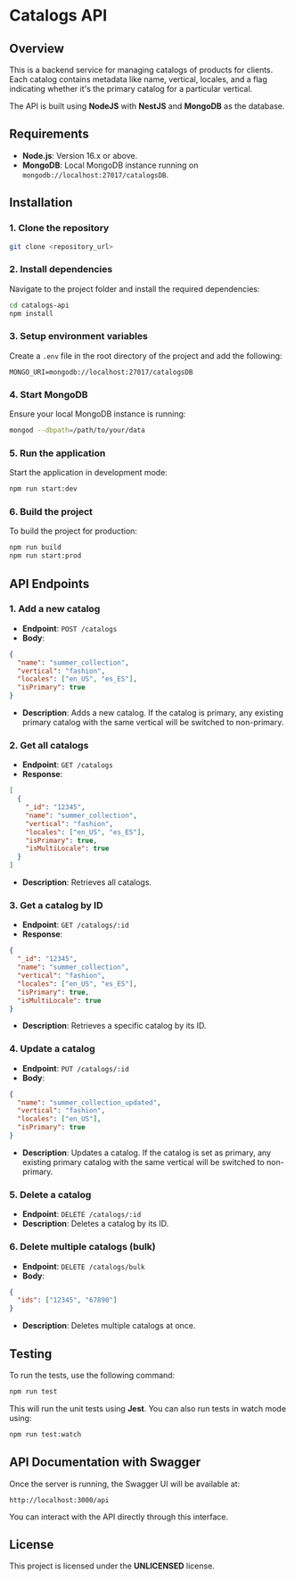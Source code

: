 
# Catalogs API

## Overview

This is a backend service for managing catalogs of products for clients. Each catalog contains metadata like name, vertical, locales, and a flag indicating whether it's the primary catalog for a particular vertical. 

The API is built using **NodeJS** with **NestJS** and **MongoDB** as the database.

## Requirements

- **Node.js**: Version 16.x or above.
- **MongoDB**: Local MongoDB instance running on `mongodb://localhost:27017/catalogsDB`.

## Installation

### 1. Clone the repository
```bash
git clone <repository_url>
```

### 2. Install dependencies
Navigate to the project folder and install the required dependencies:
```bash
cd catalogs-api
npm install
```

### 3. Setup environment variables
Create a `.env` file in the root directory of the project and add the following:
```
MONGO_URI=mongodb://localhost:27017/catalogsDB
```

### 4. Start MongoDB
Ensure your local MongoDB instance is running:
```bash
mongod --dbpath=/path/to/your/data
```

### 5. Run the application
Start the application in development mode:
```bash
npm run start:dev
```

### 6. Build the project
To build the project for production:
```bash
npm run build
npm run start:prod
```

## API Endpoints

### 1. Add a new catalog
- **Endpoint**: `POST /catalogs`
- **Body**:
```json
{
  "name": "summer_collection",
  "vertical": "fashion",
  "locales": ["en_US", "es_ES"],
  "isPrimary": true
}
```
- **Description**: Adds a new catalog. If the catalog is primary, any existing primary catalog with the same vertical will be switched to non-primary.

### 2. Get all catalogs
- **Endpoint**: `GET /catalogs`
- **Response**:
```json
[
  {
    "_id": "12345",
    "name": "summer_collection",
    "vertical": "fashion",
    "locales": ["en_US", "es_ES"],
    "isPrimary": true,
    "isMultiLocale": true
  }
]
```
- **Description**: Retrieves all catalogs.

### 3. Get a catalog by ID
- **Endpoint**: `GET /catalogs/:id`
- **Response**:
```json
{
  "_id": "12345",
  "name": "summer_collection",
  "vertical": "fashion",
  "locales": ["en_US", "es_ES"],
  "isPrimary": true,
  "isMultiLocale": true
}
```
- **Description**: Retrieves a specific catalog by its ID.

### 4. Update a catalog
- **Endpoint**: `PUT /catalogs/:id`
- **Body**:
```json
{
  "name": "summer_collection_updated",
  "vertical": "fashion",
  "locales": ["en_US"],
  "isPrimary": true
}
```
- **Description**: Updates a catalog. If the catalog is set as primary, any existing primary catalog with the same vertical will be switched to non-primary.

### 5. Delete a catalog
- **Endpoint**: `DELETE /catalogs/:id`
- **Description**: Deletes a catalog by its ID.

### 6. Delete multiple catalogs (bulk)
- **Endpoint**: `DELETE /catalogs/bulk`
- **Body**:
```json
{
  "ids": ["12345", "67890"]
}
```
- **Description**: Deletes multiple catalogs at once.

## Testing

To run the tests, use the following command:
```bash
npm run test
```

This will run the unit tests using **Jest**. You can also run tests in watch mode using:
```bash
npm run test:watch
```

## API Documentation with Swagger

Once the server is running, the Swagger UI will be available at:

```
http://localhost:3000/api
```

You can interact with the API directly through this interface.

## License

This project is licensed under the **UNLICENSED** license.
